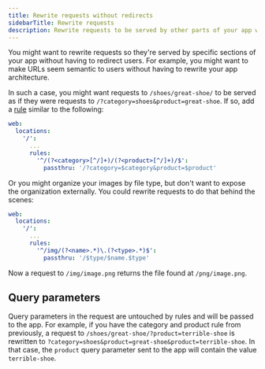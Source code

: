 ```yaml
---
title: Rewrite requests without redirects
sidebarTitle: Rewrite requests
description: Rewrite requests to be served by other parts of your app without directing users.
---
```


You might want to rewrite requests so they're served by specific sections of your app
without having to redirect users.
For example, you might want to make URLs seem semantic to users without having to rewrite your app architecture.

In such a case, you might want requests to `/shoes/great-shoe/` to be served
as if they were requests to `/?category=shoes&product=great-shoe`.
If so, add a [rule](/create-apps/app-reference/single-runtime-image.md#rules) similar to the following:

```yaml {configFile="app"}
web:
  locations:
    '/':
      ...
      rules:
        '^/(?<category>[^/]+)/(?<product>[^/]+)/$':
          passthru: '/?category=$category&product=$product'
```

Or you might organize your images by file type, but don't want to expose the organization externally.
You could rewrite requests to do that behind the scenes:

```yaml {configFile="app"}
web:
  locations:
    '/':
      ...
      rules:
        '^/img/(?<name>.*)\.(?<type>.*)$':
          passthru: '/$type/$name.$type'
```

Now a request to `/img/image.png` returns the file found at `/png/image.png`.

## Query parameters

Query parameters in the request are untouched by rules and will be passed to the app.
For example, if you have the category and product rule from previously, a request to `/shoes/great-shoe/?product=terrible-shoe`
is rewritten to `?category=shoes&product=great-shoe&product=terrible-shoe`.
In that case, the `product` query parameter sent to the app will contain the value `terrible-shoe`.
